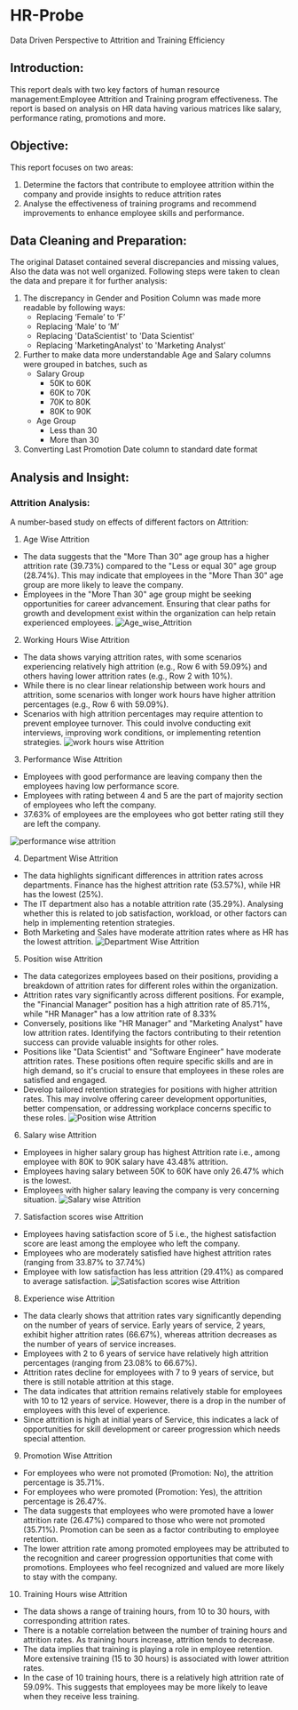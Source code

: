 # HR-Probe
Data Driven Perspective to Attrition and Training Efficiency 
## Introduction: 
This report deals with two key factors of human resource management:Employee Attrition and Training program effectiveness. The report is based on analysis on HR data having various matrices like salary, performance rating, promotions and more. 
## Objective:
This report focuses on two areas: 
1.	Determine the factors that contribute to employee attrition within the company and provide insights to reduce attrition rates
2.	Analyse the effectiveness of training programs and recommend improvements to enhance employee skills and performance.
## Data Cleaning and Preparation:
The original Dataset contained several discrepancies and missing values, Also the data was not well organized. Following steps were taken to clean the data and prepare it for further analysis:
1.	The discrepancy in Gender and Position Column was made more readable by following ways: 
     - Replacing ‘Female’ to ‘F’
     - Replacing ‘Male’ to ‘M’
     - Replacing 'DataScientist' to 'Data Scientist'
     - Replacing 'MarketingAnalyst' to 'Marketing Analyst’
2. Further to make data more understandable Age and Salary columns were grouped in batches, such as 
     - Salary Group
       - 50K to 60K
       - 60K to 70K
       - 70K to 80K
       - 80K to 90K
    - Age Group
       - Less than 30
       - More than 30
3. Converting Last Promotion Date column to standard date format	
## Analysis and Insight:
### Attrition Analysis:
  A number-based study on effects of different factors on Attrition: 
1.	Age Wise Attrition
   - The data suggests that the "More Than 30" age group has a higher attrition rate (39.73%) compared to the "Less or equal 30" age group (28.74%). This may indicate that employees in the "More Than 30" age group are more likely to leave the company.
   - Employees in the "More Than 30" age group might be seeking opportunities for career advancement. Ensuring that clear paths for growth and development exist within the organization can help retain experienced employees.
      ![Age_wise_Attrition](https://github.com/devanshi2D/HR-Probe/assets/40472887/e0ea1fc0-cb0e-406c-8589-801cd2b54f4c)

2.	Working Hours Wise Attrition
- The data shows varying attrition rates, with some scenarios experiencing relatively high attrition (e.g., Row 6 with 59.09%) and others having lower attrition rates (e.g., Row 2 with 10%).
- While there is no clear linear relationship between work hours and attrition, some scenarios with longer work hours have higher attrition percentages (e.g., Row 6 with 59.09%).
- Scenarios with high attrition percentages may require attention to prevent employee turnover. This could involve conducting exit interviews, improving work conditions, or implementing retention strategies.
     ![work hours wise Attrition](https://github.com/devanshi2D/HR-Probe/assets/40472887/f47c296b-f9ab-417b-a4cb-86368ac67af0)

3.	Performance Wise Attrition
- Employees with good performance are leaving company then the employees having low performance score.
- Employees with rating between 4 and 5 are the part of majority section of employees who left the company.
- 37.63% of employees are the employees who got better rating still they are left the company.
     
![performance wise attrition](https://github.com/devanshi2D/HR-Probe/assets/40472887/babfce13-c064-4de8-839f-732634e6dfb7)



4.	Department Wise Attrition
- The data highlights significant differences in attrition rates across departments. Finance has the highest attrition rate (53.57%), while HR has the lowest (25%).
- The IT department also has a notable attrition rate (35.29%). Analysing whether this is related to job satisfaction, workload, or other factors can help in implementing retention strategies.
- Both Marketing and Sales have moderate attrition rates where as HR has the lowest attrition.
         ![Department Wise Attrition](https://github.com/devanshi2D/HR-Probe/assets/40472887/6e0b2ca3-21c3-4ebf-a753-78d58289b5a2)
5.	Position wise Attrition
- The data categorizes employees based on their positions, providing a breakdown of attrition rates for different roles within the organization.
- Attrition rates vary significantly across different positions. For example, the "Financial Manager" position has a high attrition rate of 85.71%, while "HR Manager" has a low attrition rate of 8.33%
- Conversely, positions like "HR Manager" and "Marketing Analyst" have low attrition rates. Identifying the factors contributing to their retention success can provide valuable insights for other roles.
- Positions like "Data Scientist" and "Software Engineer" have moderate attrition rates. These positions often require specific skills and are in high demand, so it's crucial to ensure that employees in these roles are satisfied and engaged.
- Develop tailored retention strategies for positions with higher attrition rates. This may involve offering career development opportunities, better compensation, or addressing workplace concerns specific to these roles.
       ![Position wise Attrition](https://github.com/devanshi2D/HR-Probe/assets/40472887/b0f97ae5-f19c-4c92-b576-cd9fe48d5271)
6.	Salary wise Attrition
- Employees in higher salary group has highest Attrition rate i.e., among employee with 80K to 90K salary have 43.48% attrition.
- Employees having salary between 50K to 60K have only 26.47% which is the lowest.
- Employees with higher salary leaving the company is very concerning situation.
        ![Salary wise Attrition](https://github.com/devanshi2D/HR-Probe/assets/40472887/676504cb-ae0d-4fd8-8333-f2de2d4e8e33)
7.	Satisfaction scores wise Attrition
   - Employees having satisfaction score of 5 i.e., the highest satisfaction score are least among the employee who left the company.
   - Employees who are moderately satisfied have highest attrition rates (ranging from 33.87% to 37.74%)
   - Employee with low satisfaction has less attrition (29.41%) as compared to average satisfaction.
          ![Satisfaction scores wise Attrition](https://github.com/devanshi2D/HR-Probe/assets/40472887/5ae32f14-e930-4f07-8159-eae6915b47f4)
8.	Experience wise Attrition
- The data clearly shows that attrition rates vary significantly depending on the number of years of service. Early years of service, 2 years, exhibit higher attrition rates (66.67%), whereas attrition decreases as the number of years of service increases.
- Employees with 2 to 6 years of service have relatively high attrition percentages (ranging from 23.08% to 66.67%).
- Attrition rates decline for employees with 7 to 9 years of service, but there is still notable attrition at this stage.
- The data indicates that attrition remains relatively stable for employees with 10 to 12 years of service. However, there is a drop in the number of employees with this level of experience.
- Since attrition is high at initial years of Service, this indicates a lack of opportunities for skill development or career progression which needs special attention. 
9.	Promotion Wise Attrition
- For employees who were not promoted (Promotion: No), the attrition percentage is 35.71%.
- For employees who were promoted (Promotion: Yes), the attrition percentage is 26.47%.
- The data suggests that employees who were promoted have a lower attrition rate (26.47%) compared to those who were not promoted (35.71%). Promotion can be seen as a factor contributing to employee retention.
- The lower attrition rate among promoted employees may be attributed to the recognition and career progression opportunities that come with promotions. Employees who feel recognized and valued are more likely to stay with the company.
10.	Training Hours wise Attrition
- The data shows a range of training hours, from 10 to 30 hours, with corresponding attrition rates.
- There is a notable correlation between the number of training hours and attrition rates. As training hours increase, attrition tends to decrease.
- The data implies that training is playing a role in employee retention. More extensive training (15 to 30 hours) is associated with lower attrition rates.
- In the case of 10 training hours, there is a relatively high attrition rate of 59.09%. This suggests that employees may be more likely to leave when they receive less training.



